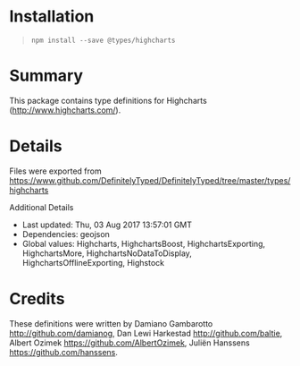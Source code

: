 # Installation
> `npm install --save @types/highcharts`

# Summary
This package contains type definitions for Highcharts (http://www.highcharts.com/).

# Details
Files were exported from https://www.github.com/DefinitelyTyped/DefinitelyTyped/tree/master/types/highcharts

Additional Details
 * Last updated: Thu, 03 Aug 2017 13:57:01 GMT
 * Dependencies: geojson
 * Global values: Highcharts, HighchartsBoost, HighchartsExporting, HighchartsMore, HighchartsNoDataToDisplay, HighchartsOfflineExporting, Highstock

# Credits
These definitions were written by Damiano Gambarotto <http://github.com/damianog>, Dan Lewi Harkestad <http://github.com/baltie>, Albert Ozimek <https://github.com/AlbertOzimek>, Juliën Hanssens <https://github.com/hanssens>.
